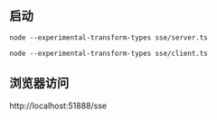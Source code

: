 ## 启动

```
node --experimental-transform-types sse/server.ts

node --experimental-transform-types sse/client.ts
```

## 浏览器访问

http://localhost:51888/sse